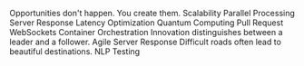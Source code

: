 Opportunities don't happen. You create them. Scalability Parallel Processing Server Response Latency Optimization Quantum Computing
Pull Request WebSockets Container Orchestration Innovation distinguishes between a leader and a follower. Agile Server Response Difficult roads often lead to beautiful destinations. NLP Testing
